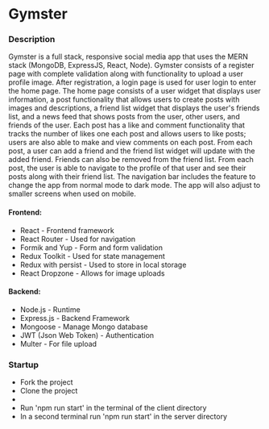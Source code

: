 # Gymster 

### **Description**

Gymster is a full stack, responsive social media app that uses the MERN stack (MongoDB, ExpressJS, React, Node). Gymster consists of a register page with complete validation along with functionality to upload a user profile image. After registration, a login page is used for user login to enter the home page. The home page consists of a user widget that displays user information, a post functionality that allows users to create posts with images and descriptions, a friend list widget that displays the user's friends list, and a news feed that shows posts from the user, other users, and friends of the user. Each post has a like and comment functionality that tracks the number of likes one each post and allows users to like posts; users are also able to make and view comments on each post. From each post, a user can add a friend and the friend list widget will update with the added friend. Friends can also be removed from the friend list. From each post, the user is able to navigate to the profile of that user and see their posts along with their friend list. The navigation bar includes the feature to change the app from normal mode to dark mode. The app will also adjust to smaller screens when used on mobile.

#### Frontend:
- React - Frontend framework
- React Router - Used for navigation 
- Formik and Yup - Form and form validation  
- Redux Toolkit - Used for state management 
- Redux with persist - Used to store in local storage
- React Dropzone - Allows for image uploads

#### Backend:
- Node.js - Runtime
- Express.js - Backend Framework
- Mongoose - Manage Mongo database
- JWT (Json Web Token) - Authentication 
- Multer - For file upload 

### **Startup**
- Fork the project
- Clone the project
- 
- Run 'npm run start' in the terminal of the client directory
- In a second terminal run 'npm run start' in the server directory